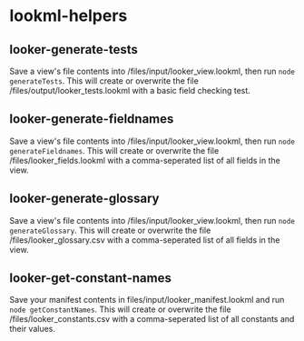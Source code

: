 # lookml-helpers

## looker-generate-tests
Save a view's file contents into /files/input/looker_view.lookml, then run ```node generateTests```. This will create or overwrite the file /files/output/looker_tests.lookml with a basic field checking test.

## looker-generate-fieldnames
Save a view's file contents into /files/input/looker_view.lookml, then run ```node generateFieldnames```. This will create or overwrite the file /files/looker_fields.lookml with a comma-seperated list of all fields in the view.

## looker-generate-glossary
Save a view's file contents into /files/input/looker_view.lookml, then run ```node generateGlossary```. This will create or overwrite the file /files/looker_glossary.csv with a comma-seperated list of all fields in the view.

## looker-get-constant-names
Save your manifest contents in files/input/looker_manifest.lookml and run `node getConstantNames`. This will create or overwrite the file /files/looker_constants.csv with a comma-seperated list of all constants and their values.